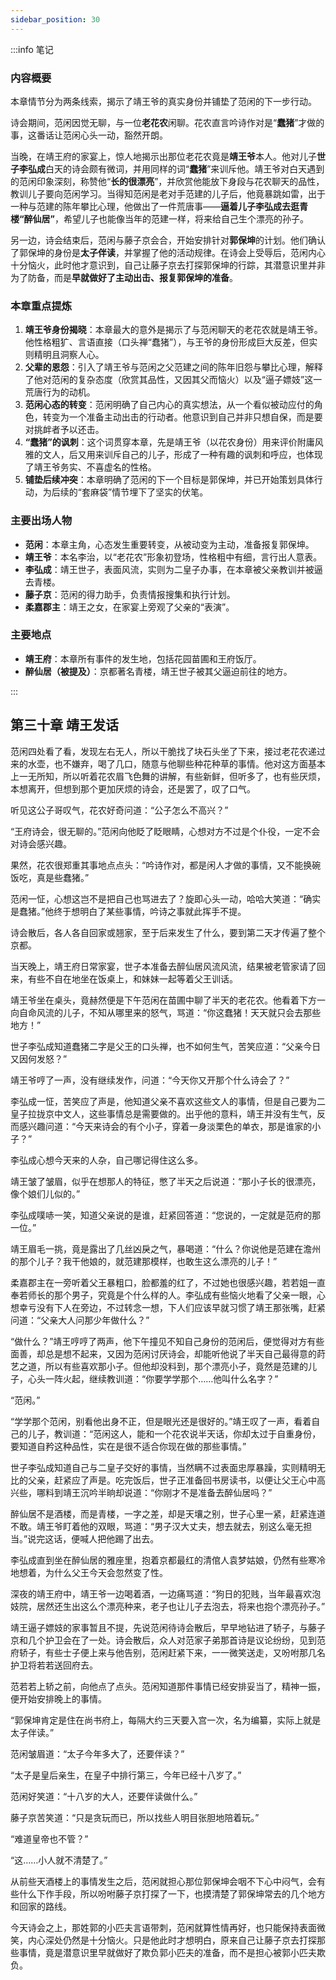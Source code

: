 ```yaml
---
sidebar_position: 30
---
```


:::info 笔记

### 内容概要

本章情节分为两条线索，揭示了靖王爷的真实身份并铺垫了范闲的下一步行动。

诗会期间，范闲因觉无聊，与一位**老花农**闲聊。花农直言吟诗作对是“**蠢猪**”才做的事，这番话让范闲心头一动，豁然开朗。

当晚，在靖王府的家宴上，惊人地揭示出那位老花农竟是**靖王爷**本人。他对儿子**世子李弘成**白天的诗会颇有微词，并用同样的词“**蠢猪**”来训斥他。靖王爷对白天遇到的范闲印象深刻，称赞他“**长的很漂亮**”，并欣赏他能放下身段与花农聊天的品性，教训儿子要向范闲学习。当得知范闲是老对手范建的儿子后，他竟暴跳如雷，出于一种与范建的陈年攀比心理，他做出了一件荒唐事——**逼着儿子李弘成去逛青楼“醉仙居”**，希望儿子也能像当年的范建一样，将来给自己生个漂亮的孙子。

另一边，诗会结束后，范闲与藤子京会合，开始安排针对**郭保坤**的计划。他们确认了郭保坤的身份是**太子伴读**，并掌握了他的活动规律。在诗会上受辱后，范闲内心十分恼火，此时他才意识到，自己让藤子京去打探郭保坤的行踪，其潜意识里并非为了防备，而是**早就做好了主动出击、报复郭保坤的准备**。

### 本章重点提炼

1.  **靖王爷身份揭晓**：本章最大的意外是揭示了与范闲聊天的老花农就是靖王爷。他性格粗犷、言语直接（口头禅“蠢猪”），与王爷的身份形成巨大反差，但实则精明且洞察人心。
2.  **父辈的恩怨**：引入了靖王爷与范闲之父范建之间的陈年旧怨与攀比心理，解释了他对范闲的复杂态度（欣赏其品性，又因其父而恼火）以及“逼子嫖妓”这一荒唐行为的动机。
3.  **范闲心态的转变**：范闲明确了自己内心的真实想法，从一个看似被动应付的角色，转变为一个准备主动出击的行动者。他意识到自己并非只想自保，而是要对挑衅者予以还击。
4.  **“蠢猪”的讽刺**：这个词贯穿本章，先是靖王爷（以花农身份）用来评价附庸风雅的文人，后又用来训斥自己的儿子，形成了一种有趣的讽刺和呼应，也体现了靖王爷务实、不喜虚名的性格。
5.  **铺垫后续冲突**：本章明确了范闲的下一个目标是郭保坤，并已开始策划具体行动，为后续的“套麻袋”情节埋下了坚实的伏笔。

### 主要出场人物

*   **范闲**：本章主角，心态发生重要转变，从被动变为主动，准备报复郭保坤。
*   **靖王爷**：本名李治，以“老花农”形象初登场，性格粗中有细，言行出人意表。
*   **李弘成**：靖王世子，表面风流，实则为二皇子办事，在本章被父亲教训并被逼去青楼。
*   **藤子京**：范闲的得力助手，负责情报搜集和执行计划。
*   **柔嘉郡主**：靖王之女，在家宴上旁观了父亲的“表演”。

### 主要地点

*   **靖王府**：本章所有事件的发生地，包括花园苗圃和王府饭厅。
*   **醉仙居（被提及）**：京都著名青楼，靖王世子被其父逼迫前往的地方。

:::

## 第三十章 **靖王发话**

范闲四处看了看，发现左右无人，所以干脆找了块石头坐了下来，接过老花农递过来的水壶，也不嫌弃，喝了几口，随意与他聊些种花种草的事情。他对这方面基本上一无所知，所以听着花农眉飞色舞的讲解，有些新鲜，但听多了，也有些厌烦，本想离开，但想到那个更加厌烦的诗会，还是罢了，叹了口气。

听见这公子哥叹气，花农好奇问道：“公子怎么不高兴？”

“王府诗会，很无聊的。”范闲向他眨了眨眼睛，心想对方不过是个仆役，一定不会对诗会感兴趣。

果然，花农很郑重其事地点点头：“吟诗作对，都是闲人才做的事情，又不能换碗饭吃，真是些蠢猪。”

范闲一怔，心想这岂不是把自己也骂进去了？旋即心头一动，哈哈大笑道：“确实是蠢猪。”他终于想明白了某些事情，吟诗之事就此挥手不提。

诗会散后，各人各自回家或翘家，至于后来发生了什么，要到第二天才传遍了整个京都。

当天晚上，靖王府日常家宴，世子本准备去醉仙居风流风流，结果被老管家请了回来，有些不自在地坐在饭桌上，和妹妹一起等着父王训话。

靖王爷坐在桌头，竟赫然便是下午范闲在苗圃中聊了半天的老花农。他看着下方一向自命风流的儿子，不知从哪里来的怒气，骂道：“你这蠢猪！天天就只会去那些地方！”

世子李弘成知道蠢猪二字是父王的口头禅，也不如何生气，苦笑应道：“父亲今日又因何发怒？”

靖王爷哼了一声，没有继续发作，问道：“今天你又开那个什么诗会了？”

李弘成一怔，苦笑应了声是，他知道父亲不喜欢这些文人的事情，但是自己要为二皇子拉拢京中文人，这些事情总是需要做的。出乎他的意料，靖王并没有生气，反而感兴趣问道：“今天来诗会的有个小子，穿着一身淡栗色的单衣，那是谁家的小子？”

李弘成心想今天来的人杂，自己哪记得住这么多。

靖王皱了皱眉，似乎在想那人的特征，憋了半天之后说道：“那小子长的很漂亮，像个娘们儿似的。”

李弘成噗哧一笑，知道父亲说的是谁，赶紧回答道：“您说的，一定就是范府的那一位。”

靖王眉毛一挑，竟是露出了几丝凶戾之气，暴喝道：“什么？你说他是范建在澹州的那个儿子？我干他娘的，就范建那模样，也敢生这么漂亮的儿子！”

柔嘉郡主在一旁听着父王暴粗口，脸都羞的红了，不过她也很感兴趣，若若姐一直奉若师长的那个男子，究竟是个什么样的人。李弘成有些恼火地看了父亲一眼，心想幸亏没有下人在旁边，不过转念一想，下人们应该早就习惯了靖王那张嘴，赶紧问道：“父亲大人问那少年做什么？”

“做什么？”靖王哼哼了两声，他下午撞见不知自己身份的范闲后，便觉得对方有些面善，却总是想不起来，又因为范闲讨厌诗会，却能听他说了半天自己最得意的莳艺之道，所以有些喜欢那小子。但他却没料到，那个漂亮小子，竟然是范建的儿子，心头一阵火起，继续教训道：“你要学学那个……他叫什么名字？”

“范闲。”

“学学那个范闲，别看他出身不正，但是眼光还是很好的。”靖王叹了一声，看着自己的儿子，教训道：“范闲这人，能和一个花农说半天话，你却太过于自重身份，要知道自矜这种品性，实在是很不适合你现在做的那些事情。”

世子李弘成知道自己与二皇子交好的事情，当然瞒不过表面忠厚暴躁，实则精明无比的父亲，赶紧应了声是。吃完饭后，世子正准备回书房读书，以便让父王心中高兴些，哪料到靖王沉吟半晌却说道：“你刚才不是准备去醉仙居吗？”

醉仙居不是酒楼，而是青楼，一字之差，却是天壤之别，世子心里一紧，赶紧连道不敢。靖王爷盯着他的双眼，骂道：“男子汉大丈夫，想去就去，别这么毫无担当。”说完这话，便喊人把他踢了出去。

李弘成直到坐在醉仙居的雅座里，抱着京都最红的清倌人袁梦姑娘，仍然有些寒冷地想着，为什么父王今天会忽然变了性。

深夜的靖王府中，靖王爷一边喝着酒，一边痛骂道：“狗日的犯贱，当年最喜欢泡妓院，居然还生出这么个漂亮种来，老子也让儿子去泡去，将来也抱个漂亮孙子。”

靖王逼子嫖妓的家事暂且不提，先说范闲待诗会散后，早早地钻进了轿子，与藤子京和几个护卫会在了一处。诗会散后，众人对范家子弟那首诗是议论纷纷，见到范府轿子，有些士子便上来与他告别，范闲赶紧下来，一一微笑送走，又吩咐那几名护卫将若若送回府去。

范若若上轿之前，向他点了点头。范闲知道那件事情已经安排妥当了，精神一振，便开始安排晚上的事情。

“郭保坤肯定是住在尚书府上，每隔大约三天要入宫一次，名为编纂，实际上就是太子伴读。”

范闲皱眉道：“太子今年多大了，还要伴读？”

“太子是皇后亲生，在皇子中排行第三，今年已经十八岁了。”

范闲好笑道：“十八岁的大人，还要伴读做什么。”

藤子京苦笑道：“只是贪玩而已，所以找些人明目张胆地陪着玩。”

“难道皇帝也不管？”

“这……小人就不清楚了。”

从前些天酒楼上的事情发生之后，范闲就担心那位郭保坤会咽不下心中闷气，会有些什么下作手段，所以吩咐藤子京打探了一下，也摸清楚了郭保坤常去的几个地方和回家的路线。

今天诗会之上，那姓郭的小匹夫言语带刺，范闲就算性情再好，也只能保持表面微笑，内心深处仍然是十分恼火。只是他此时才想明白，原来自己让藤子京去打探那些事情，竟是潜意识里早就做好了欺负郭小匹夫的准备，而不是担心被郭小匹夫欺负。

